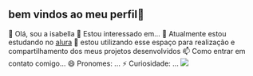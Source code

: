 ## bem vindos ao meu perfil💞️

👋 Olá, sou a isabella
👀 Estou interessado em...
🌱 Atualmente estou estudando no [alura](https://www.alura.com.br)
💞️ estou utilizando esse espaço para realização e compartilhamento dos meus projetos desenvolvidos
📫 Como entrar em contato comigo...
😄 Pronomes: ...
⚡ Curiosidade: ...<!---
isabella2501/isabella2501 is a ✨ special ✨ repository because its `README.md` (this file) appears on your GitHub profile.
You can click the Preview link to take a look at your changes.
--->
![](https://media.tenor.com/snwhuSNwrbsAAAAM/cute-bear.gif)
